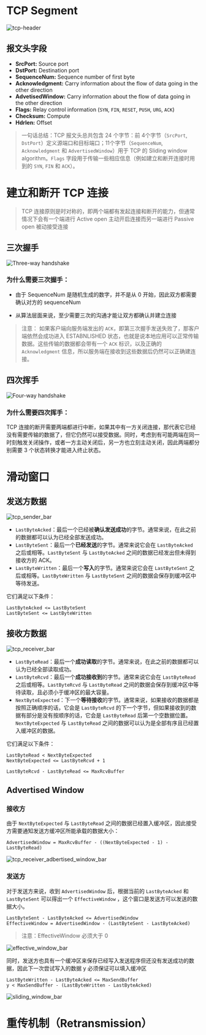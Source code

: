 
# TCP Segment

![tcp-header](rsc/tcp-header.png)

## 报文头字段
-  **SrcPort:** Source port
-  **DstPort:** Destination port
-  **SequenceNum:** Sequence number of first byte
-  **Acknowledgment:** Carry information about the flow of data going in the other direction
-  **AdvetisedWindow:** Carry information about the flow of data going in the other direction
-  **Flags:** Relay control information (`SYN`, `FIN`, `RESET`, `PUSH`, `URG`, `ACK`)
-  **Checksum:** Compute
-  **Hdrlen:** Offset

> 一句话总结：TCP 报文头总共包含 24 个字节：前 4个字节（`SrcPort`, `DstPort`）定义源端口和目标端口；11个字节（`SequenceNum`, `Acknowledgment` 和 `AdvertisedWindow`）用于 TCP 的 Sliding window algorithm。`Flags` 字段用于传输一些相应信息（例如建立和断开连接时用到的 `SYN`, `FIN` 和 `ACK`）。


# 建立和断开 TCP 连接 

> TCP 连接原则是时对称的，即两个端都有发起连接和断开的能力，但通常情况下会有一个端进行 Active open 主动开启连接而另一端进行 Passive open 被动接受连接

## 三次握手 

![Three-way handshake](rsc/three_way_handshake.png)

### 为什么需要三次握手：

- 由于 SequenceNum 是随机生成的数字，并不是从 0 开始，因此双方都需要确认对方的 sequenceNum 

- 从算法层面来说，至少需要三次的沟通才能让双方都确认并建立连接

> 注意：
> 如果客户端向服务端发出的 `ACK`，即第三次握手发送失败了，那客户端依然会成功进入 ESTABNLISHED 状态，也就是说本地应用可以正常传输数据。这些传输的数据都会带有一个 `ACK` 标识，以及正确的 `Acknowledgment` 信息，所以服务端在接收到这些数据后仍然可以正确建连接。

## 四次挥手 

![Four-way handshake](rsc/four_way_handshake.png)

### 为什么需要四次挥手：

TCP 连接的断开需要两端都进行中断，如果其中有一方关闭连接，那代表它已经没有需要传输的数据了，但它仍然可以接受数据。同时，考虑到有可能两端在同一时刻触发关闭操作，或者一方主动关闭后，另一方也立刻主动关闭，因此两端都分别需要 3 个状态转换才能进入终止状态。


# 滑动窗口

## 发送方数据

![tcp_sender_bar](/rsc/tcp_sender_bar.png)

- `LastByteAcked`：最后一个已经被**确认发送成功**的字节。通常来说，在此之前的数据都可以认为已经全部发送成功。
- `LastByteSent`：最后一个**已经发送**的字节。通常来说它会在 `LastByteAcked` 之后或相等。`LastByteSent` 与 `LastByteAcked` 之间的数据已经发出但未得到接收方的 ACK。
- `LastByteWritten`：最后一个**写入**的字节。通常来说它会在 `LastByteSent` 之后或相等。`LastByteWritten` 与 `LastByteSent` 之间的数据会保存到缓冲区中等待发送。

它们满足以下条件：

```
LastByteAcked <= LastByteSent
LastByteSent <= LastByteWritten
```


## 接收方数据

![tcp_receiver_bar](/rsc/tcp_receiver_bar.png)

- `LastByteRead`：最后一个**成功读取**的字节。通常来说，在此之前的数据都可以认为已经全部读取成功。
- `LastByteRcvd`：最后一个**成功接收到**的字节。通常来说它会在 `LastByteRead` 之后或相等。`LastByteRcvd` 与 `LastByteRead` 之间的数据会保存到缓冲区中等待读取，且必须小于缓冲区的最大容量。
- `NextByteExpected`：下一个**等待接收**的字节。通常来说，如果接收的数据都是按照正确顺序的话，它会是 `LastByteRcvd` 的下一个字节，但如果接收到的数据有部分是没有按顺序的话，它会是 `LastByteRead` 后第一个空数据位置。`NextByteExpected` 与 `LastByteRead` 之间的数据可以认为是全部有序且已经置入缓冲区的数据。

它们满足以下条件：

```
LastByteRead < NextByteExpected
NextByteExpected <= LastByteRcvd + 1

LastByteRcvd - LastByteRead <= MaxRcvBuffer
```



## Advertised Window

### 接收方

由于 `NextByteExpected` 与 `LastByteRead` 之间的数据已经置入缓冲区，因此接受方需要通知发送方缓冲区所能承载的数据大小：

```
AdvertisedWindow = MaxRcvBuffer - ((NextByteExpected - 1) - LastByteRead)
```

![tcp_receiver_adbertised_window_bar](/rsc/tcp_receiver_adbertised_window_bar.png)



### 发送方

对于发送方来说，收到 `AdvertisedWindow` 后，根据当前的 `LastByteAcked` 和 `LastByteSent` 可以得出一个 `EffectiveWindow` ，这个窗口是发送方可以发送的数据大小。



```
LastByteSent - LastByteAcked <= AdvertisedWindow
EffectiveWindow = AdvertisedWindow - (LastByteSent - LastByteAcked)
```

> 注意：EffectiveWindow 必须大于 0 

![effective_window_bar](/rsc/effective_window_bar.png)

同时，发送方也具有一个缓冲区来保存已经写入发送程序但还没有发送成功的数据，因此下一次尝试写入的数据 y 必须保证可以填入缓冲区




```
LastByteWritten - LastByteAcked <= MaxSendBuffer
y < MaxSendBuffer - (LastByteWritten - LastByteAcked)
```

![sliding_window_bar](/rsc/sliding_window_bar.png)

# 重传机制（Retransmission）

